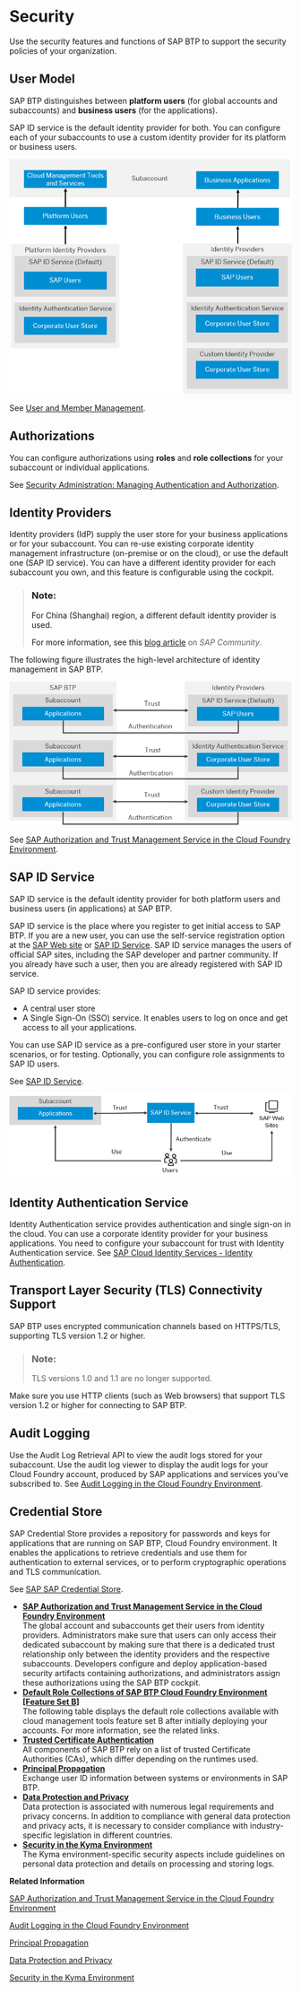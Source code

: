 <!-- loioe129aa20c78c4a9fb379b9803b02e5f6 -->

# Security

Use the security features and functions of SAP BTP to support the security policies of your organization.



<a name="loioe129aa20c78c4a9fb379b9803b02e5f6__section_svv_c1s_tlb"/>

## User Model

SAP BTP distinguishes between **platform users** \(for global accounts and subaccounts\) and **business users** \(for the applications\).

SAP ID service is the default identity provider for both. You can configure each of your subaccounts to use a custom identity provider for its platform or business users.

![](images/User_and_Member_Management_db7239a.png)

See [User and Member Management](../10-concepts/User_and_Member_Management_cc1c676.md).



<a name="loioe129aa20c78c4a9fb379b9803b02e5f6__section_cxy_5hc_jmb"/>

## Authorizations

You can configure authorizations using **roles** and **role collections** for your subaccount or individual applications.

See [Security Administration: Managing Authentication and Authorization](../50-administration-and-ops/Security_Administration_Managing_Authentication_and_Authorization_1ff47b2.md).



<a name="loioe129aa20c78c4a9fb379b9803b02e5f6__section_jjc_bzr_tlb"/>

## Identity Providers

Identity providers \(IdP\) supply the user store for your business applications or for your subaccount. You can re-use existing corporate identity management infrastructure \(on-premise or on the cloud\), or use the default one \(SAP ID service\). You can have a different identity provider for each subaccount you own, and this feature is configurable using the cockpit.

> ### Note:  
> For China \(Shanghai\) region, a different default identity provider is used.
> 
> For more information, see this [blog article](https://blogs.sap.com/2021/02/22/activate-totp-two-factor-authentication-on-sap-business-technology-platform-formerly-known-as-cloud-platform-at-alibaba-cloud/) on *SAP Community*.

The following figure illustrates the high-level architecture of identity management in SAP BTP.

![](images/SAP_BTP_Security_Overview_bfdc603.png)

See [SAP Authorization and Trust Management Service in the Cloud Foundry Environment](SAP_Authorization_and_Trust_Management_Service_in_the_Cloud_Foundry_Environment_6373bb7.md).



<a name="loioe129aa20c78c4a9fb379b9803b02e5f6__IDS"/>

## SAP ID Service

SAP ID service is the default identity provider for both platform users and business users \(in applications\) at SAP BTP.

SAP ID service is the place where you register to get initial access to SAP BTP. If you are a new user, you can use the self-service registration option at the [SAP Web site](https://www.sap.com) or [SAP ID Service](https://accounts.sap.com). SAP ID service manages the users of official SAP sites, including the SAP developer and partner community. If you already have such a user, then you are already registered with SAP ID service.

SAP ID service provides:

-   A central user store
-   A Single Sign-On \(SSO\) service. It enables users to log on once and get access to all your applications.

You can use SAP ID service as a pre-configured user store in your starter scenarios, or for testing. Optionally, you can configure role assignments to SAP ID users.

See [SAP ID Service](../50-administration-and-ops/SAP_ID_Service_d6a8db7.md).

![](images/Authorization_and_Trust_Management_in_the_Neo_Environment_graph3_68bb064.png)



<a name="loioe129aa20c78c4a9fb379b9803b02e5f6__section_wcc_f5t_wlb"/>

## Identity Authentication Service

Identity Authentication service provides authentication and single sign-on in the cloud. You can use a corporate identity provider for your business applications. You need to configure your subaccount for trust with Identity Authentication service. See [SAP Cloud Identity Services - Identity Authentication](https://help.sap.com/viewer/product/IDENTITY_AUTHENTICATION/Cloud/en-US).



<a name="loioe129aa20c78c4a9fb379b9803b02e5f6__section_fdb_tjv_42b"/>

## Transport Layer Security \(TLS\) Connectivity Support

SAP BTP uses encrypted communication channels based on HTTPS/TLS, supporting TLS version 1.2 or higher.

> ### Note:  
> TLS versions 1.0 and 1.1 are no longer supported.

Make sure you use HTTP clients \(such as Web browsers\) that support TLS version 1.2 or higher for connecting to SAP BTP.



<a name="loioe129aa20c78c4a9fb379b9803b02e5f6__section_nn2_kyt_wlb"/>

## Audit Logging

Use the Audit Log Retrieval API to view the audit logs stored for your subaccount. Use the audit log viewer to display the audit logs for your Cloud Foundry account, produced by SAP applications and services you’ve subscribed to. See [Audit Logging in the Cloud Foundry Environment](../50-administration-and-ops/Audit_Logging_in_the_Cloud_Foundry_Environment_f92c86a.md).



<a name="loioe129aa20c78c4a9fb379b9803b02e5f6__section_tnp_n15_wlb"/>

## Credential Store

SAP Credential Store provides a repository for passwords and keys for applications that are running on SAP BTP, Cloud Foundry environment. It enables the applications to retrieve credentials and use them for authentication to external services, or to perform cryptographic operations and TLS communication.

See [SAP SAP Credential Store](https://help.sap.com/viewer/product/CREDENTIAL_STORE/Cloud/en-US).

-   **[SAP Authorization and Trust Management Service in the Cloud Foundry Environment](SAP_Authorization_and_Trust_Management_Service_in_the_Cloud_Foundry_Environment_6373bb7.md "The global account and subaccounts get their users from identity providers.
		Administrators make sure that users can only access their dedicated subaccount by making
		sure that there is a dedicated trust relationship only between the identity providers and
		the respective subaccounts. Developers configure and deploy application-based security
		artifacts containing authorizations, and administrators assign these authorizations using
		the SAP BTP
		cockpit.")**  
The global account and subaccounts get their users from identity providers. Administrators make sure that users can only access their dedicated subaccount by making sure that there is a dedicated trust relationship only between the identity providers and the respective subaccounts. Developers configure and deploy application-based security artifacts containing authorizations, and administrators assign these authorizations using the SAP BTP cockpit.
-   **[Default Role Collections of SAP BTP Cloud Foundry Environment \[Feature Set B\]](Default_Role_Collections_of_SAP_BTP_Cloud_Foundry_Environment_Feature_Set_B_a6a0072.md "The following table displays the default role collections available with cloud management tools feature set
                                    B after initially deploying your accounts. For more information,
		see the related links.")**  
The following table displays the default role collections available with cloud management tools feature set B after initially deploying your accounts. For more information, see the related links.
-   **[Trusted Certificate Authentication](Trusted_Certificate_Authentication_790cb76.md "All components of SAP BTP rely on a list of trusted Certificate
		Authorities (CAs), which differ depending on the runtimes used.")**  
All components of SAP BTP rely on a list of trusted Certificate Authorities \(CAs\), which differ depending on the runtimes used.
-   **[Principal Propagation](Principal_Propagation_f70fcf1.md "Exchange user ID information between systems or
                environments in SAP BTP.")**  
Exchange user ID information between systems or environments in SAP BTP.
-   **[Data Protection and Privacy](Data_Protection_and_Privacy_7e513d3.md "Data protection is associated with numerous legal requirements and privacy concerns. In addition to compliance with general data
		protection and privacy acts, it is necessary to consider compliance with industry-specific legislation in different countries.")**  
Data protection is associated with numerous legal requirements and privacy concerns. In addition to compliance with general data protection and privacy acts, it is necessary to consider compliance with industry-specific legislation in different countries.
-   **[Security in the Kyma Environment](Security_in_the_Kyma_Environment_ee08fdf.md "The Kyma environment-specific security aspects include guidelines on personal data
		protection and details on processing and storing logs.")**  
The Kyma environment-specific security aspects include guidelines on personal data protection and details on processing and storing logs.

**Related Information**  


[SAP Authorization and Trust Management Service in the Cloud Foundry Environment](SAP_Authorization_and_Trust_Management_Service_in_the_Cloud_Foundry_Environment_6373bb7.md "The global account and subaccounts get their users from identity providers. Administrators make sure that users can only access their dedicated subaccount by making sure that there is a dedicated trust relationship only between the identity providers and the respective subaccounts. Developers configure and deploy application-based security artifacts containing authorizations, and administrators assign these authorizations using the SAP BTP cockpit.")

[Audit Logging in the Cloud Foundry Environment](../50-administration-and-ops/Audit_Logging_in_the_Cloud_Foundry_Environment_f92c86a.md "In this section you can find information for audit log functionalities in the Cloud Foundry environment.")

[Principal Propagation](Principal_Propagation_f70fcf1.md "Exchange user ID information between systems or environments in SAP BTP.")

[Data Protection and Privacy](Data_Protection_and_Privacy_7e513d3.md "Data protection is associated with numerous legal requirements and privacy concerns. In addition to compliance with general data protection and privacy acts, it is necessary to consider compliance with industry-specific legislation in different countries.")

[Security in the Kyma Environment](Security_in_the_Kyma_Environment_ee08fdf.md "The Kyma environment-specific security aspects include guidelines on personal data protection and details on processing and storing logs.")


